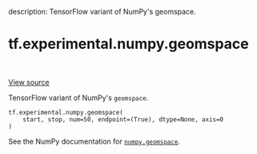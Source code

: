 description: TensorFlow variant of NumPy's geomspace.

<div itemscope itemtype="http://developers.google.com/ReferenceObject">
<meta itemprop="name" content="tf.experimental.numpy.geomspace" />
<meta itemprop="path" content="Stable" />
</div>

# tf.experimental.numpy.geomspace

<!-- Insert buttons and diff -->

<table class="tfo-notebook-buttons tfo-api nocontent" align="left">

</table>

<a target="_blank" href="/code/stable/tensorflow/python/ops/numpy_ops/np_math_ops.py">View source</a>



TensorFlow variant of NumPy's `geomspace`.

<pre class="devsite-click-to-copy prettyprint lang-py tfo-signature-link">
<code>tf.experimental.numpy.geomspace(
    start, stop, num=50, endpoint=(True), dtype=None, axis=0
)
</code></pre>



<!-- Placeholder for "Used in" -->

See the NumPy documentation for [`numpy.geomspace`](https://numpy.org/doc/1.16/reference/generated/numpy.geomspace.html).